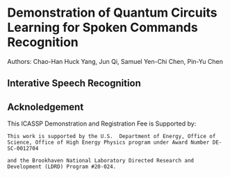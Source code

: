 # Demonstration of Quantum Circuits Learning for Spoken Commands Recognition

Authors: Chao-Han Huck Yang, Jun Qi, Samuel Yen-Chi Chen, Pin-Yu Chen

## Interative Speech Recognition

## Acknoledgement 

This ICASSP Demonstration and Registration Fee is Supported by:

```
This work is supported by the U.S.  Department of Energy, Office of Science, Office of High Energy Physics program under Award Number DE-SC-0012704 

and the Brookhaven National Laboratory Directed Research and Development (LDRD) Program #20-024.
```
